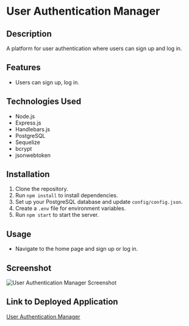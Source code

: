 # User Authentication Manager

## Description
A platform for user authentication where users can sign up and log in.

## Features
- Users can sign up, log in.

## Technologies Used
- Node.js
- Express.js
- Handlebars.js
- PostgreSQL
- Sequelize
- bcrypt
- jsonwebtoken

## Installation
1. Clone the repository.
2. Run `npm install` to install dependencies.
3. Set up your PostgreSQL database and update `config/config.json`.
4. Create a `.env` file for environment variables.
5. Run `npm start` to start the server.

## Usage
- Navigate to the home page and sign up or log in.

## Screenshot
![User Authentication Manager Screenshot](screenshot.png)

## Link to Deployed Application
[User Authentication Manager](https://user-auth-manager.example.com)
